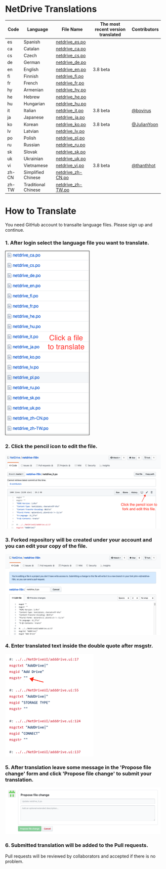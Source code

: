 # NetDrive Translations

| Code | Language | File Name | The most recent version translated | Contributors |
----------| ----------|----------|------------|---------|
es | Spanish | [netdrive_es.po](https://github.com/bdrive/netdrive3-i18n/blob/master/netdrive_es.po) |  | |
ca | Catalan | [netdrive_ca.po](https://github.com/bdrive/netdrive3-i18n/blob/master/netdrive_ca.po) |  | |
cs | Czech | [netdrive_cs.po](https://github.com/bdrive/netdrive3-i18n/blob/master/netdrive_cs.po) |  | |
de | German | [netdrive_de.po](https://github.com/bdrive/netdrive3-i18n/blob/master/netdrive_de.po) |  | |
en | English | [netdrive_en.po](https://github.com/bdrive/netdrive3-i18n/blob/master/netdrive_en.po) | 3.8 beta | |
fi | Finnish | [netdrive_fi.po](https://github.com/bdrive/netdrive3-i18n/blob/master/netdrive_fi.po) |  | |
fr | French | [netdrive_fr.po](https://github.com/bdrive/netdrive3-i18n/blob/master/netdrive_fr.po) |  | |
hy | Armenian | [netdrive_hy.po](https://github.com/bdrive/netdrive3-i18n/blob/master/netdrive_hy.po) |  | |
he | Hebrew | [netdrive_he.po](https://github.com/bdrive/netdrive3-i18n/blob/master/netdrive_he.po) |  | |
hu | Hungarian | [netdrive_hu.po](https://github.com/bdrive/netdrive3-i18n/blob/master/netdrive_hu.po) |  | |
it | Italian | [netdrive_it.po](https://github.com/bdrive/netdrive3-i18n/blob/master/netdrive_it.po) | 3.8 beta | [@bovirus](https://github.com/bovirus) |
ja | Japanese | [netdrive_ja.po](https://github.com/bdrive/netdrive3-i18n/blob/master/netdrive_ja.po) |  | |
ko | Korean | [netdrive_ko.po](https://github.com/bdrive/netdrive3-i18n/blob/master/netdrive_ko.po) | 3.8 beta | [@JulianYoon](https://github.com/JulianYoon) |
lv | Latvian | [netdrive_lv.po](https://github.com/bdrive/netdrive3-i18n/blob/master/netdrive_lv.po) |  | |
po | Polish | [netdrive_pl.po](https://github.com/bdrive/netdrive3-i18n/blob/master/netdrive_pl.po) |  | |
ru | Russian | [netdrive_ru.po](https://github.com/bdrive/netdrive3-i18n/blob/master/netdrive_ru.po) |  | |
sk | Slovak | [netdrive_sk.po](https://github.com/bdrive/netdrive3-i18n/blob/master/netdrive_sk.po) |  | |
uk | Ukrainian | [netdrive_uk.po](https://github.com/bdrive/netdrive3-i18n/blob/master/netdrive_uk.po) |  | |
vi | Vietnamese | [netdrive_vi.po](https://github.com/bdrive/netdrive3-i18n/blob/master/netdrive_vi.po) | 3.8 beta | [@thanthhot](https://github.com/thanhthot) |
zh-CN | Simplified Chinese | [netdrive_zh-CN.po](https://github.com/bdrive/netdrive3-i18n/blob/master/netdrive_zh-CN.po) |  | |
zh-TW | Traditional Chinese | [netdrive_zh-TW.po](https://github.com/bdrive/netdrive3-i18n/blob/master/netdrive_zh-TW.po) |  | |

# How to Translate

You need GitHub account to transalte language files. Please sign up and continue.

### 1. After login select the language file you want to translate.

<img src="images/readme-select-file.png" border="1">

### 2. Click the pencil icon to edit the file.

<img src="images/readme-click-pencil.png">

### 3. Forked repository will be created under your account and you can edit your copy of the file.

<img src="images/readme-edit.png">

### 4. Enter translated text inside the double quote after msgstr.

<img src="images/readme-msgstr.png">

### 5. After translation leave some message in the 'Propose file change' form and click 'Propose file change' to submit your translation.

<img src="images/readme-submit.png">

### 6. Submitted translation will be added to the Pull requests.

Pull requests will be reviewed by collaborators and accepted if there is no problem.
